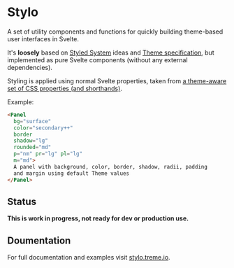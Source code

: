 # Stylo

A set of utility components and functions for quickly building theme-based user interfaces in Svelte.

It's **loosely** based on [Styled System](https://styled-system.com/) ideas and [Theme specification](https://system-ui.com/theme), but implemented as pure Svelte components (without any external dependencies).

Styling is applied using normal Svelte properties, taken from [a theme-aware set of CSS properties (and shorthands)](./properties.md).

Example:
```html
<Panel
  bg="surface" 
  color="secondary++"
  border 
  shadow="lg"
  rounded="md"
  p="nm" pr="lg" pl="lg"
  m="md">
  A panel with background, color, border, shadow, radii, padding
  and margin using default Theme values
</Panel>
```

## Status

**This is work in progress, not ready for dev or production use.**

## Doumentation

For full documentation and examples visit [stylo.treme.io](https://stylo.treme.io).
